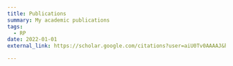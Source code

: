 ```yaml
---
title: Publications
summary: My academic publications
tags:
  - RP
date: 2022-01-01
external_link: https://scholar.google.com/citations?user=aiU0Tv0AAAAJ&hl=en

---
```

